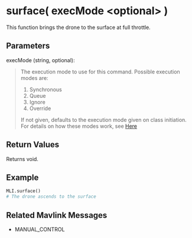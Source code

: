 # surface( execMode \<optional> )

This function brings the drone to the surface at full throttle.

## Parameters

execMode (string, optional):
> The execution mode to use for this command. Possible execution modes are:
>
> 1. Synchronous
> 1. Queue
> 1. Ignore
> 1. Override
>
> If not given, defaults to the execution mode given on class initiation.  
> For details on how these modes work, see [Here](../executionModes.md)

## Return Values

Returns void.

## Example

```py
MLI.surface()
# The drone ascends to the surface
```

## Related Mavlink Messages

- MANUAL_CONTROL
